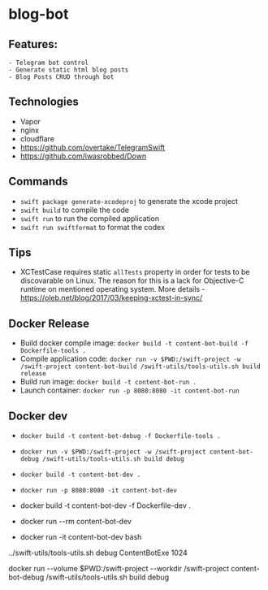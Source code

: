 # blog-bot

## Features: 
	- Telegram bot control
	- Generate static html blog posts
	- Blog Posts CRUD through bot

## Technologies
- Vapor
- nginx
- cloudflare
- https://github.com/overtake/TelegramSwift
- https://github.com/iwasrobbed/Down

## Commands
- `swift package generate-xcodeproj` to generate the xcode project
- `swift build` to compile the code
- `swift run` to run the compiled application
- `swift run swiftformat` to format the codex


## Tips
- XCTestCase requires static `allTests` property in order for tests to be 
discovarable on Linux. The reason for this is a lack for Objective-C runtime
on mentioned operating system. More details - https://oleb.net/blog/2017/03/keeping-xctest-in-sync/

## Docker Release 
- Build docker compile image:
	`docker build -t content-bot-build -f Dockerfile-tools .`
- Compile application code:
	`docker run -v $PWD:/swift-project -w /swift-project content-bot-build /swift-utils/tools-utils.sh build release`
- Build run image:
	`docker build -t content-bot-run .`
- Launch container:
	`docker run -p 8080:8080 -it content-bot-run` 

## Docker dev
- `docker build -t content-bot-debug -f Dockerfile-tools .`
- `docker run -v $PWD:/swift-project -w /swift-project content-bot-debug /swift-utils/tools-utils.sh build debug`
- `docker build -t content-bot-dev .`
- `docker run -p 8080:8080 -it content-bot-dev`




- docker build -t content-bot-dev -f Dockerfile-dev .
- docker run --rm content-bot-dev

- docker run -it content-bot-dev bash

../swift-utils/tools-utils.sh debug ContentBotExe 1024

docker run --volume $PWD:/swift-project --workdir /swift-project content-bot-debug /swift-utils/tools-utils.sh build debug